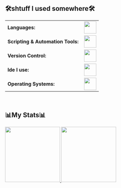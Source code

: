 <summary><h2>🛠️shtuff I used somewhere🛠️</h2></summary>

<table align="center">
    <tr>
        <td style="font-weight: bold; padding-right: 10px; vertical-align: center; border: none;">Languages:</td>
        <td><img height="40" src="https://skillicons.dev/icons?i=cpp,c,rust,html,css,arduino"/></td>
    </tr>
    <tr>
        <td style="font-weight: bold; padding-right: 10px; vertical-align: center; border: none;">Scripting & Automation Tools:</td>
        <td><img height="40" src="https://skillicons.dev/icons?i=python,powershell,lua,bash"/></td>
    </tr>
    <tr>
        <td style="font-weight: bold; padding-right: 10px; vertical-align: center; border: none;">Version Control:</td>
        <td><img height="40" src="https://skillicons.dev/icons?i=git,github,gitlab"/></td>
    </tr>
    <tr>
        <td style="font-weight: bold; padding-right: 10px; vertical-align: center; border: none;">Ide I use:</td>
        <td><img height="40" src="https://skillicons.dev/icons?i=vscode,neovim"/></td>
    </tr>
    <tr>
        <td style="font-weight: bold; padding-right: 10px; vertical-align: center; border: none;">Operating Systems:</td>
        <td><img height="40" src="https://skillicons.dev/icons?i=arch,windows"/></td>
    </tr>
</table>

<br>


<summary><h2>📊My Stats📊</h2></summary>
  <a href="https://github.com/0xdot-mal">
    <img height="180em" src="https://github-readme-stats.vercel.app/api/top-langs?username=0xdot-mal&show_icons=true&locale=en&layout=compact&theme=tokyonight"/>
    <img height="180em" src="https://github-readme-stats.vercel.app/api?username=0xdot-mal&show_icons=true&locale=en&layout=compact&theme=tokyonight"/>
  </a>


